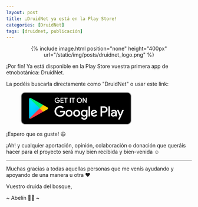 ```yaml
---
layout: post
title: ¡DruidNet ya está en la Play Store!
categories: [DruidNet]
tags: [druidnet, publicación]
---
```


<center>
{% include image.html position="none" height="400px" url="/static/img/posts/druidnet_logo.png" %}
</center>

¡Por fin! Ya está disponible en la Play Store vuestra primera app de etnobotánica: DruidNet.

La podéis buscarla directamente como "DruidNet" o usar este link:

<figure class="image" style="float: none;">
  <a href="https://play.google.com/store/apps/details?id=org.druidanet.druidnet">
    <img max-height="" max-width="" src="/static/img/posts/get_it_play_store.png" alt="get it on play store">
  </a>
</figure>

¡Espero que os guste! 😃

¡Ah! y cualquier aportación, opinión, colaboración o donación que queráis hacer para el proyecto será muy bien recibida y bien-venida ☺️

---

Muchas gracias a todas aquellas personas que me venís ayudando y apoyando de una manera u otra ❤️

Vuestro druida del bosque,

~ Abelín 🧙‍♂️ ~
